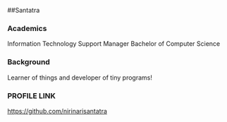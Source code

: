 ##Santatra

### Academics
Information Technology Support Manager
Bachelor of Computer Science

### Background
Learner of things and developer of tiny programs!

### PROFILE LINK
https://github.com/nirinarisantatra
